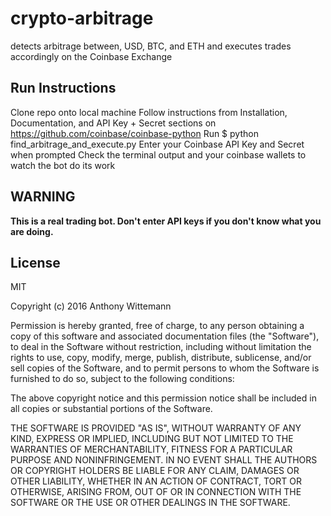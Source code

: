 # crypto-arbitrage
detects arbitrage between, USD, BTC, and ETH and executes trades accordingly on the Coinbase Exchange

## Run Instructions
Clone repo onto local machine
Follow instructions from Installation, Documentation, and API Key + Secret sections on https://github.com/coinbase/coinbase-python
Run $ python find_arbitrage_and_execute.py
Enter your Coinbase API Key and Secret when prompted
Check the terminal output and your coinbase wallets to watch the bot do its work

## WARNING
__This is a real trading bot. Don't enter API keys if you don't know what you are doing.__

## License
MIT

Copyright (c) 2016 Anthony Wittemann

Permission is hereby granted, free of charge, to any person obtaining a copy of this software and associated documentation files (the "Software"), to deal in the Software without restriction, including without limitation the rights to use, copy, modify, merge, publish, distribute, sublicense, and/or sell copies of the Software, and to permit persons to whom the Software is furnished to do so, subject to the following conditions:

The above copyright notice and this permission notice shall be included in all copies or substantial portions of the Software.

THE SOFTWARE IS PROVIDED "AS IS", WITHOUT WARRANTY OF ANY KIND, EXPRESS OR IMPLIED, INCLUDING BUT NOT LIMITED TO THE WARRANTIES OF MERCHANTABILITY, FITNESS FOR A PARTICULAR PURPOSE AND NONINFRINGEMENT. IN NO EVENT SHALL THE AUTHORS OR COPYRIGHT HOLDERS BE LIABLE FOR ANY CLAIM, DAMAGES OR OTHER LIABILITY, WHETHER IN AN ACTION OF CONTRACT, TORT OR OTHERWISE, ARISING FROM, OUT OF OR IN CONNECTION WITH THE SOFTWARE OR THE USE OR OTHER DEALINGS IN THE SOFTWARE.